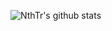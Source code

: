 ![NthTr's github stats](https://github-readme-stats.vercel.app/api?username=NthTr)

<!--
**NthTr/NthTr** is a ✨ _special_ ✨ repository because its `README.md` (this file) appears on your GitHub profile.
